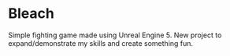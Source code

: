 # Bleach
Simple fighting game made using Unreal Engine 5. New project to expand/demonstrate my skills and create something fun.
